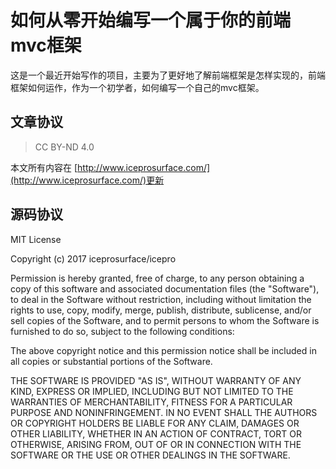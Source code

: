 # 如何从零开始编写一个属于你的前端mvc框架

这是一个最近开始写作的项目，主要为了更好地了解前端框架是怎样实现的，前端框架如何运作，作为一个初学者，如何编写一个自己的mvc框架。

## 文章协议

> CC BY-ND 4.0

本文所有内容在 [http://www.iceprosurface.com/](http://www.iceprosurface.com/)更新

## 源码协议

MIT License

Copyright (c) 2017 iceprosurface/icepro

Permission is hereby granted, free of charge, to any person obtaining a copy
of this software and associated documentation files (the "Software"), to deal
in the Software without restriction, including without limitation the rights
to use, copy, modify, merge, publish, distribute, sublicense, and/or sell
copies of the Software, and to permit persons to whom the Software is
furnished to do so, subject to the following conditions:

The above copyright notice and this permission notice shall be included in all
copies or substantial portions of the Software.

THE SOFTWARE IS PROVIDED "AS IS", WITHOUT WARRANTY OF ANY KIND, EXPRESS OR
IMPLIED, INCLUDING BUT NOT LIMITED TO THE WARRANTIES OF MERCHANTABILITY,
FITNESS FOR A PARTICULAR PURPOSE AND NONINFRINGEMENT. IN NO EVENT SHALL THE
AUTHORS OR COPYRIGHT HOLDERS BE LIABLE FOR ANY CLAIM, DAMAGES OR OTHER
LIABILITY, WHETHER IN AN ACTION OF CONTRACT, TORT OR OTHERWISE, ARISING FROM,
OUT OF OR IN CONNECTION WITH THE SOFTWARE OR THE USE OR OTHER DEALINGS IN THE
SOFTWARE.

